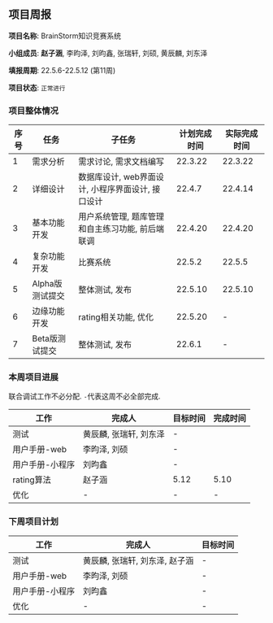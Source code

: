 ## 项目周报

**项目名称**: BrainStorm知识竞赛系统

**小组成员**: **赵子涵**, 李昀泽, 刘昀鑫, 张瑞轩, 刘硕, 黄辰麟, 刘东泽

**填报周期**: 22.5.6-22.5.12 (第11周)

**项目状态**: `正常进行`

### 项目整体情况

| 序号 | 任务            | 子任务                                            | 计划完成时间 | 实际完成时间 |
| ---- | --------------- | ------------------------------------------------- | ------------ | ------------ |
| 1    | 需求分析        | 需求讨论, 需求文档编写                            | 22.3.22      | 22.3.22      |
| 2    | 详细设计        | 数据库设计, web界面设计, 小程序界面设计, 接口设计 | 22.4.7       | 22.4.14      |
| 3    | 基本功能开发    | 用户系统管理, 题库管理和自主练习功能, 前后端联调  | 22.4.20      | 22.4.20      |
| 4    | 复杂功能开发    | 比赛系统                                          | 22.5.2       | 22.5.5       |
| 5    | Alpha版测试提交 | 整体测试, 发布                                    | 22.5.10      | 22.5.10      |
| 6    | 边缘功能开发    | rating相关功能, 优化                              | 22.5.20      | -            |
| 7    | Beta版测试提交  | 整体测试, 发布                                    | 22.6.1       | -            |

### 本周项目进展

联合调试工作不必分配. `-`代表这周不必全部完成.

| 工作                           | 完成人        | 目标时间 | 完成时间 |
| ------------------------------ | ------------- | -------- | -------- |
| 测试 | 黄辰麟, 张瑞轩, 刘东泽 | - |  |
| 用户手册-web    | 李昀泽, 刘硕           | -        |  |
| 用户手册-小程序 | 刘昀鑫                 | -        |  |
| rating算法 | 赵子涵 | 5.12 | 5.10 |
| 优化 | - | - | - |


### 下周项目计划

| 工作            | 完成人                         | 目标时间 |
| --------------- | ------------------------------ | -------- |
| 测试            | 黄辰麟, 张瑞轩, 刘东泽, 赵子涵 | -        |
| 用户手册-web    | 李昀泽, 刘硕                   | -        |
| 用户手册-小程序 | 刘昀鑫                         | -        |
| 优化            | -                              | -        |




